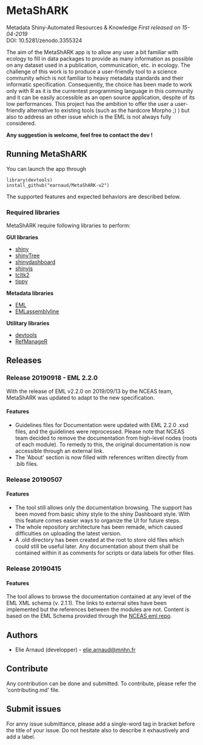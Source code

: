 
# MetaShARK
Metadata Shiny-Automated Resources & Knowledge
_First released on 15-04-2019_  
DOI: 10.5281/zenodo.3355324  

The aim of the MetaShARK app is to allow any user a bit familiar with ecology to fill in data packages to provide as many information as possible on any dataset used in a publication, communication, etc. in ecology. The challenge of this work is to produce a user-friendly tool to a science community which is not familiar to heavy metadata standards and their informatic specification. Consequently, the choice has been made to work only with R as it is the currentest programming language in this community and it can be easily accessible as an open source application, despite of its low performances.
This project has the ambition to offer the user a user-friendly alternative to existing tools (such as the hardcore Morpho ;) ) but also to address an other issue which is the EML is not always fully considered.

**Any suggestion is welcome, feel free to contact the dev !**

## Running MetaShARK
You can launch the app through
```
library(devtools)
install_github("earnaud/MetaShARK-v2")
```

The supported features and expected behaviors are described below.

### Required libraries

MetaShARK require following libraries to perform:

**GUI libraries**
* [shiny](https://CRAN.R-project.org/package=shiny)
* [shinyTree](https://CRAN.R-project.org/package=shinyTree)
* [shinydashboard](https://CRAN.R-project.org/package=shinydashboard)
* [shinyjs](https://CRAN.R-project.org/package=shinyjs)
* [tcltk2](https://CRAN.R-project.org/package=tcltk2)
* [tippy](https://CRAN.R-project.org/package=tippy)

**Metadata libraries**
* [EML](https://CRAN.R-project.org/package=EML)
* [EMLassemblyline](https://github.com/EDIorg/EMLassemblyline)

**Utilitary libraries**
* [devtools](https://CRAN.R-project.org/package=devtools)
* [RefManageR](https://CRAN.R-project.org/package=RefManageR)

## Releases

### Release 20190918 - EML 2.2.0

With the release of EML v2.2.0 on 2019/09/13 by the NCEAS team, MetaShARK was updated to adapt to the new specification.

#### Features
* Guidelines files for Documentation were updated with EML 2.2.0 .xsd files, and the guidelines were reprocessed. Please note that NCEAS team decided to remove the documentation from high-level nodes (roots of each module). To remedy to this, the original documentation is now accessible through an external link. 
* The 'About' section is now filled with references written directly from .bib files. 

### Release 20190507

#### Features
* The tool still allows only the documentation browsing. The support has been moved from basic shiny style to the shiny Dashboard style. With this feature comes easier ways to organize the UI for future steps. 
* The whole repository architecture has been remade, which caused difficulties on uploading the latest version. 
* A .old directory has been created at the root to store old files which could still be useful later. Any documentation about them shall be contained within it as comments for scripts or data labels for other files.

### Release 20190415

#### Features
The tool allows to browse the documentation contained at any level of the EML XML schema (v. 2.1.1). The links to external sites have been implemented but the references between the modules are not. Content is based on the EML Schema provided through the [NCEAS eml repo](https://github.com/NCEAS/eml).

## Authors
* Elie Arnaud (developper) - elie.arnaud@mnhn.fr

## Contribute
Any contribution can be done and submitted. To contribute, please refer the 'contributing.md' file.

## Submit issues
For anny issue submittance, please add a single-word tag in bracket before the title of your issue. Do not hesitate also to describe it exhaustively and add a label.

